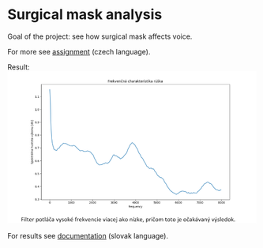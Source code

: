 # Surgical mask analysis

Goal of the project: see how surgical mask affects voice.

For more see [assignment](ISS_zadanie.pdf) (czech language).

Result:
![alt-text](iss_charakteristika.png)

For results see [documentation](ISS_dokumentacia.pdf) (slovak language).
